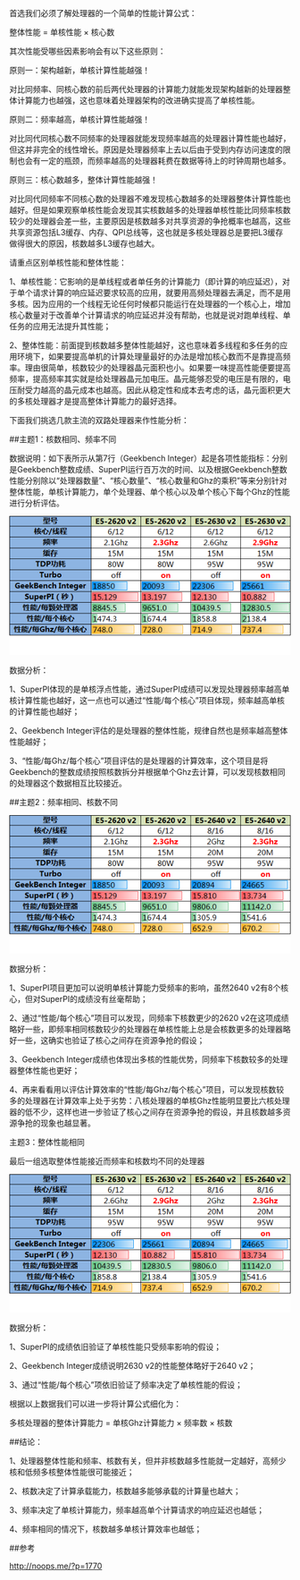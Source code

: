 首选我们必须了解处理器的一个简单的性能计算公式：

整体性能 = 单核性能 × 核心数


其次性能受哪些因素影响会有以下这些原则：

原则一：架构越新，单核计算性能越强！

对比同频率、同核心数的前后两代处理器的计算能力就能发现架构越新的处理器整体计算能力也越强，这也意味着处理器架构的改进确实提高了单核性能。


原则二：频率越高，单核计算性能越强！

对比同代同核心数不同频率的处理器就能发现频率越高的处理器计算性能也越好，但这并非完全的线性增长。原因是处理器频率上去以后由于受到内存访问速度的限制也会有一定的瓶颈，而频率越高的处理器耗费在数据等待上的时钟周期也越多。


原则三：核心数越多，整体计算性能越强！

对比同代同频率不同核心数的处理器不难发现核心数越多的处理器整体计算性能也越好。但是如果观察单核性能会发现其实核数越多的处理器单核性能比同频率核数较少的处理器会差一些，主要原因是核数越多对共享资源的争抢概率也越高，这些共享资源包括L3缓存、内存、QPI总线等，这也就是多核处理器总是要把L3缓存做得很大的原因，核数越多L3缓存也越大。


请重点区别单核性能和整体性能：

1、单核性能：它影响的是单线程或者单任务的计算能力（即计算的响应延迟），对于单个请求计算的响应延迟要求较高的应用，就要用高频处理器去满足，而不是用多核。因为应用的一个线程无论任何时候都只能运行在处理器的一个核心上，增加核心数量对于改善单个计算请求的响应延迟并没有帮助，也就是说对跑单线程、单任务的应用无法提升其性能；

2、整体性能：前面提到核数越多整体性能越好，这也意味着多线程和多任务的应用环境下，如果要提高单机的计算处理量最好的办法是增加核心数而不是靠提高频率。理由很简单，核数较少的处理器晶元面积也小。如果要一味提高性能便要提高频率，提高频率其实就是给处理器晶元加电压。晶元能够忍受的电压是有限的，电压耐受力越高的晶元成本也越高。因此从稳定性和成本去考虑的话，晶元面积更大的多核处理器才是提高整体计算能力的最好选择。


下面我们挑选几款主流的双路处理器来作性能分析：

##主题1：核数相同、频率不同

数据说明：如下表所示从第7行（Geekbench Integer）起是各项性能指标：分别是Geekbench整数成绩、SuperPI运行百万次的时间、以及根据Geekbench整数性能分别除以“处理器数量”、“核心数量”、“核心数量和Ghz的乘积”等来分别针对整体性能，单核计算能力，单个处理器、单个核心以及单个核心下每个Ghz的性能进行分析评估。

![CPU 1](cpu1.png)

数据分析：

1、SuperPI体现的是单核浮点性能，通过SuperPI成绩可以发现处理器频率越高单核计算性能也越好，这一点也可以通过“性能/每个核心”项目体现，频率越高单核的计算性能也越好；

2、Geekbench Integer评估的是处理器的整体性能，规律自然也是频率越高整体性能越好；

3、“性能/每Ghz/每个核心”项目评估的是处理器的计算效率，这个项目是将Geekbench的整数成绩按照核数拆分并根据单个Ghz去计算，可以发现核数相同的处理器这个数据相互比较接近。

##主题2：频率相同、核数不同

![CPU 2](cpu2.png)

数据分析：

1、SuperPI项目更加可以说明单核计算能力受频率的影响，虽然2640 v2有8个核心，但对SuperPI的成绩没有丝毫帮助；

2、通过“性能/每个核心”项目可以发现，同频率下核数更少的2620 v2在这项成绩略好一些，即频率相同核数较少的处理器在单核性能上总是会核数更多的处理器略好一些，这确实也验证了核心之间存在资源争抢的假设；

3、Geekbench Integer成绩也体现出多核的性能优势，同频率下核数较多的处理器整体性能也更好；

4、再来看看用以评估计算效率的“性能/每Ghz/每个核心”项目，可以发现核数较多的处理器在计算效率上处于劣势：八核处理器的单核Ghz性能明显要比六核处理器的低不少，这样也进一步验证了核心之间存在资源争抢的假设，并且核数越多资源争抢的现象也越显著。

主题3：整体性能相同

最后一组选取整体性能接近而频率和核数均不同的处理器


![CPU 3](cpu3.png)

数据分析：

1、SuperPI的成绩依旧验证了单核性能只受频率影响的假设；

2、Geekbench Integer成绩说明2630 v2的性能整体略好于2640 v2；

3、通过“性能/每个核心”项依旧验证了频率决定了单核性能的假设；

根据以上数据我们可以进一步将计算公式细化为：

多核处理器的整体计算能力 = 单核Ghz计算能力 × 频率数 × 核数

##结论：

1、处理器整体性能和频率、核数有关，但并非核数越多性能就一定越好，高频少核和低频多核整体性能很可能接近；

2、核数决定了计算承载能力，核数越多能够承载的计算量也越大；

3、频率决定了单核计算能力，频率越高单个计算请求的响应延迟也越低；

4、频率相同的情况下，核数越多单核计算效率也越低；

##参考

http://noops.me/?p=1770
